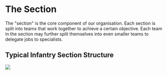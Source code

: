 # The Section

The "section" is the core component of our organisation. Each section is split into teams that work together to achieve a certain objective. Each team in the section may further split themselves into even smaller teams to delegate jobs to specialists. <!-- needs an example! -->

## Typical Infantry Section Structure

[![](/handbook/.x/tiss.png)](/handbook/.x/tiss.png)

